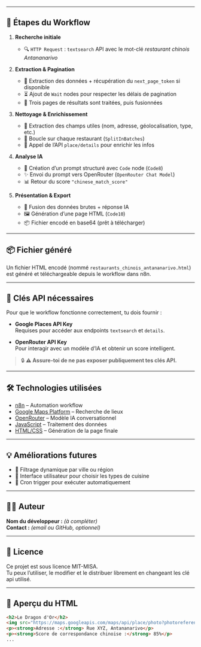
---

## 🔁 Étapes du Workflow

1. **Recherche initiale**
   - 🔍 `HTTP Request` : `textsearch` API avec le mot-clé _restaurant chinois Antananarivo_

2. **Extraction & Pagination**
   - 📄 Extraction des données + récupération du `next_page_token` si disponible
   - ⏳ Ajout de `Wait` nodes pour respecter les délais de pagination
   - 🔁 Trois pages de résultats sont traitées, puis fusionnées

3. **Nettoyage & Enrichissement**
   - 🧹 Extraction des champs utiles (nom, adresse, géolocalisation, type, etc.)
   - 🔁 Boucle sur chaque restaurant (`SplitInBatches`)
   - 📲 Appel de l’API `place/details` pour enrichir les infos

4. **Analyse IA**
   - 🧠 Création d’un prompt structuré avec `Code` node (`Code8`)
   - ✨ Envoi du prompt vers OpenRouter (`OpenRouter Chat Model`)
   - 📊 Retour du score `"chinese_match_score"`

5. **Présentation & Export**
   - 🧾 Fusion des données brutes + réponse IA
   - 🖼️ Génération d’une page HTML (`Code10`)
   - 📦 Fichier encodé en base64 (prêt à télécharger)

---

## 📦 Fichier généré

Un fichier HTML encodé (nommé `restaurants_chinois_antananarivo.html`) est généré et téléchargeable depuis le workflow dans n8n.

---

## 🔐 Clés API nécessaires

Pour que le workflow fonctionne correctement, tu dois fournir :

- **Google Places API Key**  
  Requises pour accéder aux endpoints `textsearch` et `details`.

- **OpenRouter API Key**  
  Pour interagir avec un modèle d’IA et obtenir un score intelligent.

> 🔒 **⚠️ Assure-toi de ne pas exposer publiquement tes clés API.**

---

## 🛠️ Technologies utilisées

- [n8n](https://n8n.io) – Automation workflow
- [Google Maps Platform](https://developers.google.com/maps) – Recherche de lieux
- [OpenRouter](https://openrouter.ai) – Modèle IA conversationnel
- [JavaScript](https://developer.mozilla.org/en-US/docs/Web/JavaScript) – Traitement des données
- [HTML/CSS](https://developer.mozilla.org/fr/docs/Web/HTML) – Génération de la page finale

---

## 💡 Améliorations futures

- 📍 Filtrage dynamique par ville ou région
- 💬 Interface utilisateur pour choisir les types de cuisine
- 🔄 Cron trigger pour exécuter automatiquement

---

## 🧑‍💻 Auteur

**Nom du développeur :** *(à compléter)*  
**Contact :** *(email ou GitHub, optionnel)*

---

## 📝 Licence

Ce projet est sous licence MIT-MISA.  
Tu peux l’utiliser, le modifier et le distribuer librement en changeant les clé api utilisé.

---

## 🧪 Aperçu du HTML

```html
<h2>Le Dragon d'Or</h2>
<img src="https://maps.googleapis.com/maps/api/place/photo?photoreference=XXXXX" alt="Photo de Le Dragon d'Or">
<p><strong>Adresse :</strong> Rue XYZ, Antananarivo</p>
<p><strong>Score de correspondance chinoise :</strong> 85%</p>
...
